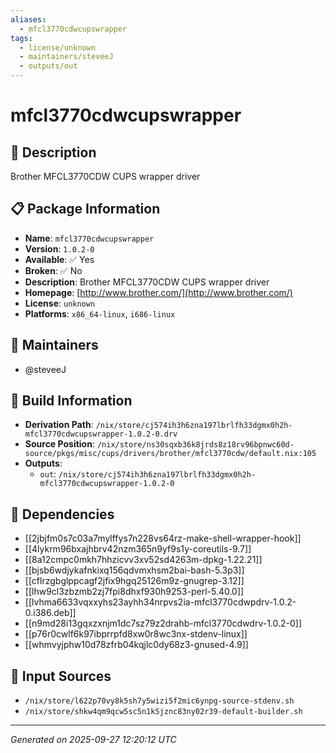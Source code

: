 ```yaml
---
aliases:
  - mfcl3770cdwcupswrapper
tags:
  - license/unknown
  - maintainers/steveeJ
  - outputs/out
---
```


# mfcl3770cdwcupswrapper

## 📝 Description

Brother MFCL3770CDW CUPS wrapper driver

## 📋 Package Information

- **Name**: `mfcl3770cdwcupswrapper`
- **Version**: `1.0.2-0`
- **Available**: ✅ Yes
- **Broken**: ✅ No
- **Description**: Brother MFCL3770CDW CUPS wrapper driver
- **Homepage**: [http://www.brother.com/](http://www.brother.com/)
- **License**: `unknown`
- **Platforms**: `x86_64-linux`, `i686-linux`
## 👥 Maintainers

- @steveeJ


## 🔧 Build Information

- **Derivation Path**: `/nix/store/cj574ih3h6zna197lbrlfh33dgmx0h2h-mfcl3770cdwcupswrapper-1.0.2-0.drv`
- **Source Position**: `/nix/store/ns30sqxb36k8jrds8z18rv96bpnwc60d-source/pkgs/misc/cups/drivers/brother/mfcl3770cdw/default.nix:105`
- **Outputs**:
  - `out`:  `/nix/store/cj574ih3h6zna197lbrlfh33dgmx0h2h-mfcl3770cdwcupswrapper-1.0.2-0`

## 🔗 Dependencies

- [[2jbjfm0s7c03a7mylffys7n228vs64rz-make-shell-wrapper-hook]]
- [[4lykrm96bxajhbrv42nzm365n9yf9s1y-coreutils-9.7]]
- [[8a12cmpc0mkh7hhzicvv3xv52sd4263m-dpkg-1.22.21]]
- [[bjsb6wdjykafnkixq156qdvmxhsm2bai-bash-5.3p3]]
- [[cflrzgbglppcagf2jfix9hgq25126m9z-gnugrep-3.12]]
- [[lhw9cl3zbzmb2zj7fpi8dhxf930h9253-perl-5.40.0]]
- [[lvhma6633vqxxyhs23ayhh34nrpvs2ia-mfcl3770cdwpdrv-1.0.2-0.i386.deb]]
- [[n9md28i13gqxzxnjm1dc7sz79z2drahb-mfcl3770cdwdrv-1.0.2-0]]
- [[p76r0cwlf6k97ibprrpfd8xw0r8wc3nx-stdenv-linux]]
- [[whmvyjphw10d78zfrb04kqjlc0dy68z3-gnused-4.9]]

## 📁 Input Sources

- `/nix/store/l622p70vy8k5sh7y5wizi5f2mic6ynpg-source-stdenv.sh`
- `/nix/store/shkw4qm9qcw5sc5n1k5jznc83ny02r39-default-builder.sh`

---
*Generated on 2025-09-27 12:20:12 UTC*
